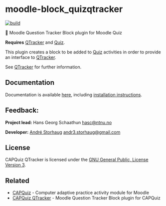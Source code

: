 # moodle-block_quizqtracker
[![build](https://github.com/KQMATH/moodle-block_quizqtracker/actions/workflows/moodle-ci.yml/badge.svg?branch=master)](https://github.com/KQMATH/moodle-block_quizqtracker/actions/workflows/moodle-ci.yml)

:bug: Moodle Question Tracker Block plugin for Moodle Quiz

**Requires** [QTracker](https://github.com/KQMATH/moodle-local_qtracker) and [Quiz](https://docs.moodle.org/en/Quiz_activity).

This plugin creates a block to be added to [Quiz](https://docs.moodle.org/en/Quiz_activity) activities in order to provide an interface to [QTracker](https://github.com/KQMATH/moodle-local_qtracker).

See [QTracker](https://github.com/KQMATH/moodle-local_qtracker) for further information.

## Documentation
Documentation is available [here](https://github.com/KQMATH/moodle-local_qtracker/wiki), including [installation instructions](https://github.com/KQMATH/moodle-local_qtracker/wiki/Installation-instructions).

## Feedback:
**Project lead:** Hans Georg Schaathun <hasc@ntnu.no>

**Developer:** [André Storhaug](https://github.com/andstor) <andr3.storhaug@gmail.com>

## License
CAPQuiz QTracker is licensed under the [GNU General Public, License Version 3](https://github.com/KQMATH/moodle-local_qtracker/LICENSE).

## Related

- [CAPQuiz](https://moodle.org/plugins/mod_capquiz) - Computer adaptive practice activity module for Moodle
- [CAPQuiz QTracker](https://moodle.org/plugins/block_capquizqtracker) - Moodle Question Tracker Block plugin for CAPQuiz
